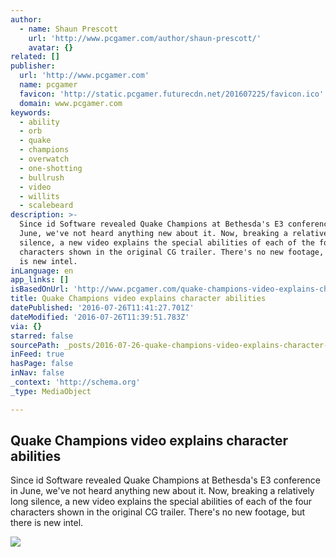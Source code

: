 ```yaml
---
author:
  - name: Shaun Prescott
    url: 'http://www.pcgamer.com/author/shaun-prescott/'
    avatar: {}
related: []
publisher:
  url: 'http://www.pcgamer.com'
  name: pcgamer
  favicon: 'http://static.pcgamer.futurecdn.net/201607225/favicon.ico'
  domain: www.pcgamer.com
keywords:
  - ability
  - orb
  - quake
  - champions
  - overwatch
  - one-shotting
  - bullrush
  - video
  - willits
  - scalebeard
description: >-
  Since id Software revealed Quake Champions at Bethesda's E3 conference in
  June, we've not heard anything new about it. Now, breaking a relatively long
  silence, a new video explains the special abilities of each of the four
  characters shown in the original CG trailer. There's no new footage, but there
  is new intel.
inLanguage: en
app_links: []
isBasedOnUrl: 'http://www.pcgamer.com/quake-champions-video-explains-character-abilities/'
title: Quake Champions video explains character abilities
datePublished: '2016-07-26T11:41:27.701Z'
dateModified: '2016-07-26T11:39:51.783Z'
via: {}
starred: false
sourcePath: _posts/2016-07-26-quake-champions-video-explains-character-abilities.md
inFeed: true
hasPage: false
inNav: false
_context: 'http://schema.org'
_type: MediaObject

---
```

<article style=""><h1>Quake Champions video explains character abilities</h1><p>Since id Software revealed Quake Champions at Bethesda's E3 conference in June, we've not heard anything new about it. Now, breaking a relatively long silence, a new video explains the special abilities of each of the four characters shown in the original CG trailer. There's no new footage, but there is new intel.</p><img src="http://cdn.mos.cms.futurecdn.net/Yz6hEFSVWzuPMSVnFWi39g-1200-80.png" /></article>